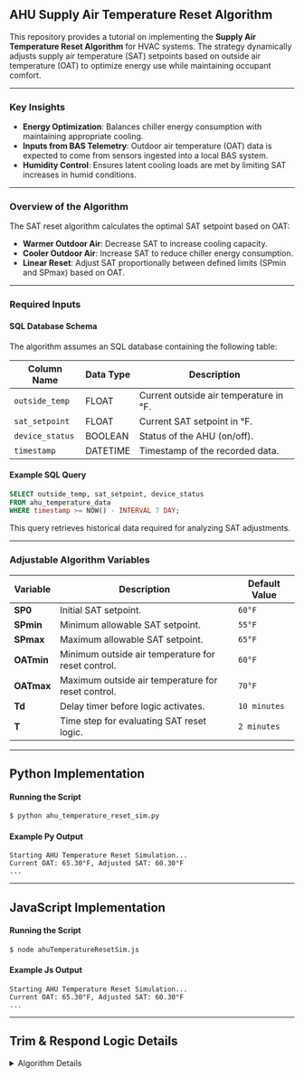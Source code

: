 ## AHU Supply Air Temperature Reset Algorithm

This repository provides a tutorial on implementing the **Supply Air Temperature Reset Algorithm** for HVAC systems. The strategy dynamically adjusts supply air temperature (SAT) setpoints based on outside air temperature (OAT) to optimize energy use while maintaining occupant comfort.

---

### Key Insights
- **Energy Optimization**: Balances chiller energy consumption with maintaining appropriate cooling.
- **Inputs from BAS Telemetry**: Outdoor air temperature (OAT) data is expected to come from sensors ingested into a local BAS system.
- **Humidity Control**: Ensures latent cooling loads are met by limiting SAT increases in humid conditions.

---

### Overview of the Algorithm
The SAT reset algorithm calculates the optimal SAT setpoint based on OAT:
- **Warmer Outdoor Air**: Decrease SAT to increase cooling capacity.
- **Cooler Outdoor Air**: Increase SAT to reduce chiller energy consumption.
- **Linear Reset**: Adjust SAT proportionally between defined limits (SPmin and SPmax) based on OAT.

---

### Required Inputs
#### SQL Database Schema
The algorithm assumes an SQL database containing the following table:

| Column Name     | Data Type | Description                                      |
|-----------------|-----------|--------------------------------------------------|
| `outside_temp`  | FLOAT     | Current outside air temperature in °F.           |
| `sat_setpoint`  | FLOAT     | Current SAT setpoint in °F.                      |
| `device_status` | BOOLEAN   | Status of the AHU (on/off).                      |
| `timestamp`     | DATETIME  | Timestamp of the recorded data.                  |

#### Example SQL Query
```sql
SELECT outside_temp, sat_setpoint, device_status
FROM ahu_temperature_data
WHERE timestamp >= NOW() - INTERVAL 7 DAY;
```
This query retrieves historical data required for analyzing SAT adjustments.

---

### Adjustable Algorithm Variables

| Variable             | Description                                                    | Default Value         |
|-----------------------|----------------------------------------------------------------|-----------------------|
| **SP0**              | Initial SAT setpoint.                                          | `60°F`               |
| **SPmin**            | Minimum allowable SAT setpoint.                                | `55°F`               |
| **SPmax**            | Maximum allowable SAT setpoint.                                | `65°F`               |
| **OATmin**           | Minimum outside air temperature for reset control.             | `60°F`               |
| **OATmax**           | Maximum outside air temperature for reset control.             | `70°F`               |
| **Td**               | Delay timer before logic activates.                            | `10 minutes`         |
| **T**                | Time step for evaluating SAT reset logic.                      | `2 minutes`          |

---

## Python Implementation

#### Running the Script
```bash
$ python ahu_temperature_reset_sim.py
```

#### Example Py Output
```
Starting AHU Temperature Reset Simulation...
Current OAT: 65.30°F, Adjusted SAT: 60.30°F
...
```

---

## JavaScript Implementation

#### Running the Script
```bash
$ node ahuTemperatureResetSim.js
```

#### Example Js Output
```
Starting AHU Temperature Reset Simulation...
Current OAT: 65.30°F, Adjusted SAT: 60.30°F
...
```

---

## Trim & Respond Logic Details

<details>
  <summary>Algorithm Details</summary>

### Aim
Prevent excessive chiller energy consumption while maintaining proper dehumidification in humid climates.

---

### Level of Complexity
Low

---

### Potential Savings
Low

---

### Process
The algorithm adjusts the SAT setpoint dynamically based on the following rules:
- **Warmer Outdoor Air**: Decrease SAT to increase cooling capacity.
- **Cooler Outdoor Air**: Increase SAT to reduce chiller energy consumption.
- **Linear Reset**: Use a linear interpolation between **OATmin** and **OATmax** to determine the SAT setpoint.

---

## Data Model in Haystack

**Note:** The algorithm requires proper Haystack markers and tags for AHU leaving air temperature, outside air temperature, and **ALL** associated space air temperature sensors to generate requests for SAT adjustments.

| **Point Name**                           | **navName**             | **Marker Tags in Haystack**                     |
|------------------------------------------|-------------------------|------------------------------------------------|
| **AHU Leaving Air Temperature**          | `ahuLeavingAirTemp`     | `ahu`, `leaving`, `air`, `temp`, `sensor`      |
| **AHU Leaving Air Temperature Setpoint** | `ahuLeavingAirTempSp`   | `ahu`, `leaving`, `air`, `temp`, `sp`          |
| **Space Air Temperature**                | `spaceAirTemp`          | `space`, `air`, `temp`, `sensor`               |
| **Space Air Temperature Cooling Setpoint** | `spaceAirTempCoolSp`   | `space`, `air`, `temp`, `cooling`, `sp`        |
| **Space Air Temperature Heating Setpoint** | `spaceAirTempHeatSp`   | `space`, `air`, `temp`, `heating`, `sp`        |
| **Outside Air Temperature**              | `outsideAirTemp`        | `outside`, `air`, `temp`, `sensor`             |

</details>